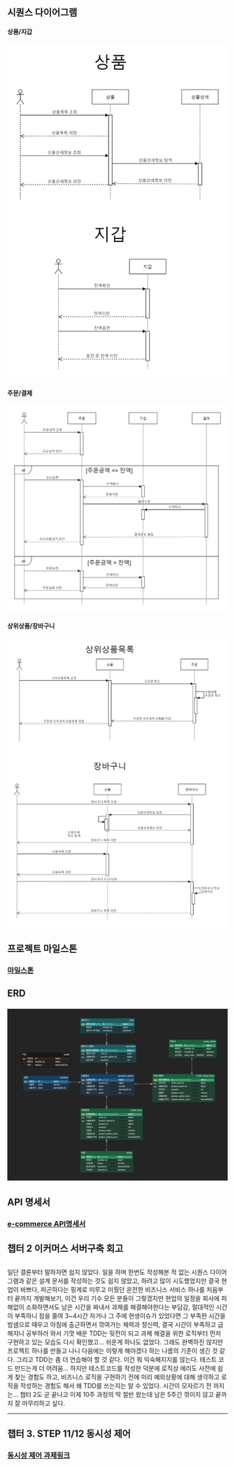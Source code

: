 ## 시퀀스 다이어그램
#### 상품/지갑
![e-commerce 시퀀스다이어그램 - 상품/지갑](https://github.com/nullsector12/ecommerce/blob/master/product.png)

#### 주문/결제
![e-commerce 시퀀스다이어그램 - 주문/결제](https://github.com/nullsector12/ecommerce/blob/master/order.png)

#### 상위상품/장바구니
![e-commerce 시퀀스다이어그램 - 상위상품/장바구니](https://github.com/nullsector12/ecommerce/blob/master/cart.png)

## 프로젝트 마일스톤
### [마일스톤](https://github.com/users/nullsector12/projects/1)

## ERD
### ![e-commerce ERD](https://github.com/nullsector12/ecommerce/blob/master/%E1%84%89%E1%85%B3%E1%84%8F%E1%85%B3%E1%84%85%E1%85%B5%E1%86%AB%E1%84%89%E1%85%A3%E1%86%BA%202024-07-19%20%E1%84%8B%E1%85%A9%E1%84%92%E1%85%AE%202.50.51.png)

## API 명세서
### [e-commerce API명세서](https://docs.google.com/spreadsheets/d/1JDhCTSviH_lqee0DRvM07r79nLcOu0u1uzkMXx_34ME/edit?usp=sharing)

## 
## 챕터 2 이커머스 서버구축 회고 
##
  일단 결론부터 말하자면 쉽지 않았다. 
  일을 하며 한번도 작성해본 적 없는 시퀀스 다이어그램과 같은 설계 문서를 작성하는 것도 쉽지 않았고,
  하려고 많이 시도했었지만 결국 현업이 바쁘다, 피곤하다는 핑계로 미루고 미뤘던 온전한 비즈니스 서비스 하나를 처음부터 끝까지 개발해보기,
  이건 우리 기수 모든 분들이 그렇겠지만 현업의 일정을 회사에 피해없이 소화하면서도 남은 시간을 짜내서 과제를 해결해야한다는 부담감,
  절대적인 시간이 부족하니 잠을 줄여 3~4시간 자거나 그 주에 현생이슈가 있었다면 그 부족한 시간을 밤샘으로 때우고 아침에 출근하면서 깎여가는 체력과 정신력,
  결국 시간이 부족하고 급해지니 공부하러 와서 기껏 배운 TDD는 뒷전이 되고 과제 해결을 위한 로직부터 먼저 구현하고 있는 모습도 다시 확인했고... 쉬운게 하나도 없었다.
  그래도 완벽하진 않지만 프로젝트 하나를 만들고 나니 다음에는 이렇게 해야겠다 하는 나름의 기준이 생긴 것 같다.
  그리고 TDD는 좀 더 연습해야 할 것 같다. 이건 뭐 익숙해지지를 않는다. 테스트 코드 만드는게 더 어려움...
  하지만 테스트코드를 작성한 덕분에 로직상 에러도 사전에 쉽게 찾는 경험도 하고, 비즈니스 로직을 구현하기 전에 미리 예외상황에 대해 생각하고 로직을 작성하는 경험도 해서
  왜 TDD를 쓰는지는 알 수 있었다. 시간이 모자르기 전 까지는...
  챕터 2도 곧 끝나고 이제 10주 과정의 딱 절반 왔는데 남은 5주간 꺾이지 않고 끝까지 잘 마무리하고 싶다. 

---

## 챕터 3. STEP 11/12 동시성 제어
### [동시성 제어 과제링크](https://velog.io/@nullsector/%ED%95%AD%ED%95%B4%ED%94%8C%EB%9F%AC%EC%8A%A4-%EB%B0%B1%EC%97%94%EB%93%9C-5%EA%B8%B0-Chapter3.-%EB%8B%A4%EC%96%91%ED%95%9C-%EB%8F%99%EC%8B%9C%EC%84%B1-%EB%AC%B8%EC%A0%9C-%ED%95%B4%EA%B2%B0%EB%B2%95-%EC%8B%9C%EB%8F%84)

